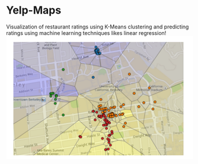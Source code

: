 # Yelp-Maps
 Visualization of restaurant ratings using K-Means clustering and  predicting  ratings  using machine learning techniques likes linear regression!
![alt text](https://github.com/SrikarPrayaga06/Yelp-Maps/blob/master/Screen%20Shot%202020-07-22%20at%203.13.09%20PM.png)
